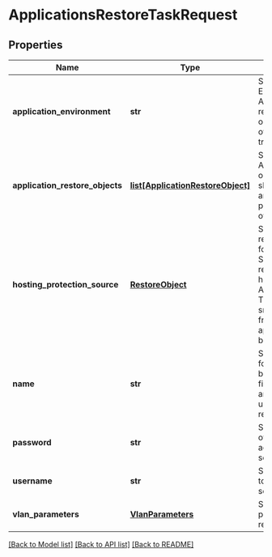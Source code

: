 # ApplicationsRestoreTaskRequest

## Properties
Name | Type | Description | Notes
------------ | ------------- | ------------- | -------------
**application_environment** | **str** | Specifies the Environment of the Application to restore like &#39;kSQL&#39;, or &#39;kExchange&#39;. overrideDescription: true | 
**application_restore_objects** | [**list[ApplicationRestoreObject]**](ApplicationRestoreObject.md) | Specifies the Application Server objects whose data should be restored and the restore parameters for each of them. | [optional] 
**hosting_protection_source** | [**RestoreObject**](RestoreObject.md) | Specifies the restore information for the Protection Source object that registered and hosts the Application Servers. This provides the snapshot details from which the applications should be restored. | 
**name** | **str** | Specifies a name for the new task to be created. This field has to be set, and it needs to be unique across all restore tasks. | 
**password** | **str** | Specifies password of the username to access the target source. | [optional] 
**username** | **str** | Specifies username to access the target source. | [optional] 
**vlan_parameters** | [**VlanParameters**](VlanParameters.md) | Specifies VLAN parameters for the restore operation. | [optional] 

[[Back to Model list]](../README.md#documentation-for-models) [[Back to API list]](../README.md#documentation-for-api-endpoints) [[Back to README]](../README.md)



